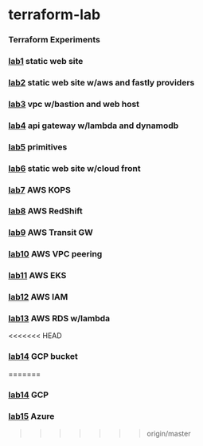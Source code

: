 # terraform-lab

### Terraform Experiments

### [lab1](https://github.com/guycole/terraform-lab/tree/master/lab01) static web site

### [lab2](https://github.com/guycole/terraform-lab/tree/master/lab02) static web site w/aws and fastly providers

### [lab3](https://github.com/guycole/terraform-lab/tree/master/lab03) vpc w/bastion and web host

### [lab4](https://github.com/guycole/terraform-lab/tree/master/lab04) api gateway w/lambda and dynamodb

### [lab5](https://github.com/guycole/terraform-lab/tree/master/lab05) primitives

### [lab6](https://github.com/guycole/terraform-lab/tree/master/lab06) static web site w/cloud front

### [lab7](https://github.com/guycole/terraform-lab/tree/master/lab07) AWS KOPS

### [lab8](https://github.com/guycole/terraform-lab/tree/master/lab08) AWS RedShift

### [lab9](https://github.com/guycole/terraform-lab/tree/master/lab09) AWS Transit GW

### [lab10](https://github.com/guycole/terraform-lab/tree/master/lab10) AWS VPC peering

### [lab11](https://github.com/guycole/terraform-lab/tree/master/lab11) AWS EKS

### [lab12](https://github.com/guycole/terraform-lab/tree/master/lab12) AWS IAM

### [lab13](https://github.com/guycole/terraform-lab/tree/master/lab13) AWS RDS w/lambda

<<<<<<< HEAD
### [lab14](https://github.com/guycole/terraform-lab/tree/master/lab14) GCP bucket
=======
### [lab14](https://github.com/guycole/terraform-lab/tree/master/lab14) GCP 

### [lab15](https://github.com/guycole/terraform-lab/tree/master/lab15) Azure
>>>>>>> origin/master

